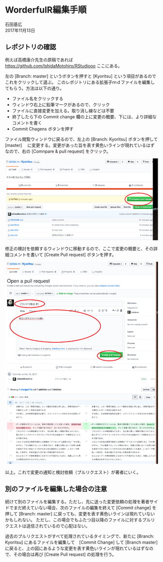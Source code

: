 # WorderfulR編集手順
石田基広  
2017年11月13日  



## レポジトリの確認

例えば高橋康介先生の原稿であれば https://github.com/IshidaMotohiro/RStudiooo ここにある。

左の [Branch: master] というボタンを押すと [Kyoritsu] という項目があるのでこれをクリックして選ぶ。
このレポジトリにある拡張子ｍｄファイルを編集してもらう。方法は以下の通り。

- ファイル名をクリックする
- ウィンドウ右上に鉛筆マークがあるので、クリック
- ファイルに直接変更を加える。取り消し線などは不要
- 終了したら下の Commit change 欄の上に変更の概要、下には、より詳細なコメントを書く
- Commit Chagens ボタンを押す


ファイル閲覧ウィンドウに戻るので、左上の [Branch: Kyoritsu]  ボタンを押して [master] 　に変更する。変更があった旨を表す黄色いラインが現れているはずなので、右の [Comnpare & pull request] をクリック。

![](F6-1.png)

修正の検討を依頼するウィンドウに移動するので、ここで変更の概要と、その詳細コメントを書いて [Create Pull request] ボタンを押す。



![](F6.png)

以上。これで変更の通知と検討依頼（プルリクエスト）が著者にいく。

## 別のファイルを編集した場合の注意

続けて別のファイルを編集する。ただし、先に送った変更依頼の処理を著者サイドでまだ終えていない場合、次のファイルの編集を終えて [Commit change] を押して [Branch: master] に戻っても、変更を表す黄色いラインは現れていないかもしれない。
ただし、この場合でもふたつ目以降のファイルに対するプルリクエストは送信されているので心配はない。

過去のプルリクエストがすべて処理されているタイミングで、新たに [Branch: Kyoritsu] にあるファイルを編集して　[Commit Change] して [Branch master] に戻ると、上の図にあるような変更を表す黄色いラインが現れているはずなので、その場合は再び [Create Pull request] の処理を行う。


